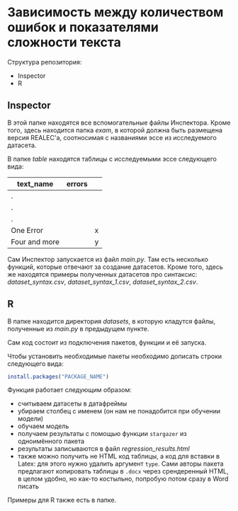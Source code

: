 # Зависимость между количеством ошибок и показателями сложности текста

Структура репозитория:
* Inspector
* R

## Inspector

В этой папке находятся все вспомогательные файлы Инспектора. Кроме того, здесь находится папка *exam*, в которой должна быть размещена версия REALEC'а, соотносимая с названиями эссе из исследуемого датасета.

В папке *table* находятся таблицы с исследуемыми эссе следующего вида:

| text_name     | errors |   |
|---------------|--------|---|
| .             |        |   |
| .             |        |   |
| .             |        |   |
| One Error     |        | x |
| Four and more |        | y |

Сам Инспектор запускается из файл *main.py*. Там есть несколько функций, которые отвечают за создание датасетов. Кроме того, здесь же находятся примеры полученных датасетов про синтаксис: *dataset_syntax.csv*, *dataset_syntax_1.csv*, *dataset_syntax_2.csv*.

## R

В папке находится директория *datasets*, в которую кладутся файлы, полученные из *main.py* в предыдущем пункте.

Сам код состоит из подключения пакетов, функции и её запуска.

Чтобы установить необходимые пакеты необходимо дописать строки следующего вида:

```R
install.packages("PACKAGE_NAME")
```

Функция работает следующим образом:

* считываем датасеты в датафреймы
* убираем столбец с именем (он нам не понадобится при обучении модели)
* обучаем модель
* получаем результаты с помощью функции `stargazer` из одноимённого пакета
* результаты записываются в файл *regression_results.html*
* также можно получить не HTML код таблицы, а код для вставки в Latex: для этого нужно удалить аргумент `type`. Сами авторы пакета предлагают копировать таблицы в `.docx` через срендеренный HTML, в целом удобно, но как-то костыльно, попробую потом сразу в Word писать

Примеры для R также есть в папке.